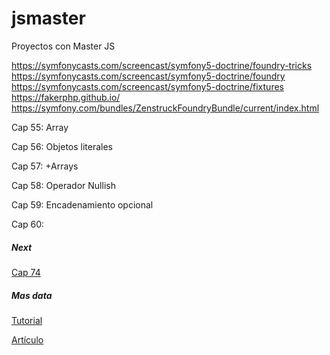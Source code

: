 # jsmaster

Proyectos con Master JS


https://symfonycasts.com/screencast/symfony5-doctrine/foundry-tricks
https://symfonycasts.com/screencast/symfony5-doctrine/foundry
https://symfonycasts.com/screencast/symfony5-doctrine/fixtures
https://fakerphp.github.io/
https://symfony.com/bundles/ZenstruckFoundryBundle/current/index.html


Cap 55: Array

Cap 56: Objetos literales

Cap 57: +Arrays

Cap 58: Operador Nullish

Cap 59: Encadenamiento opcional

Cap 60: 
##### Next

[Cap 74](https://www.udemy.com/course/master-en-typescript-javascript-moderno-ecmascript-es12-apis-html5/learn/lecture/28658572#overview)


##### Mas data

[Tutorial](https://www.youtube.com/watch?v=gS_B_Gi_aI0)

[Artículo]([https://victorroblesweb.es/2022/04/26/javascript-es2022-novedades-y-mejoras-del-lenguaje-de-frontend-mas-usado/)
